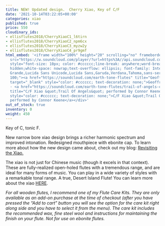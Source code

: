 ```yaml
---
title: NEW! Updated design.  Cherry Xiao, Key of C/F
date: '2021-10-14T03:22:05+00:00'
categories: xiao
published: true
price: 550
cloudinary_ids:
- ellisflutes2018/CherryXiaoC1_l6tirn
- ellisflutes2018/CherryXiaoC2_npm6cx
- ellisflutes2018/CherryXiaoC3_myzw2y
- ellisflutes2018/CherryXiaoC4_pr9gmf
html_embed: '<iframe width="100%" height="20" scrolling="no" frameborder="no" allow="autoplay"
  src="https://w.soundcloud.com/player/?url=https%3A//api.soundcloud.com/tracks/908750488&color=%23ff5500&inverse=false&auto_play=false&show_user=true"></iframe><div
  style="font-size: 10px; color: #cccccc;line-break: anywhere;word-break: normal;overflow:
  hidden;white-space: nowrap;text-overflow: ellipsis; font-family: Interstate,Lucida
  Grande,Lucida Sans Unicode,Lucida Sans,Garuda,Verdana,Tahoma,sans-serif;font-weight:
  100;"><a href="https://soundcloud.com/earth-tone-flutes" title="Geoffrey Ellis Flutes"
  target="_blank" style="color: #cccccc; text-decoration: none;">Geoffrey Ellis Flutes</a>
  · <a href="https://soundcloud.com/earth-tone-flutes/trail-of-angels-connor-keene"
  title="C/F Xiao &quot;Trail Of Angels&quot; performed by Connor Keene" target="_blank"
  style="color: #cccccc; text-decoration: none;">C/F Xiao &quot;Trail Of Angels&quot;
  performed by Connor Keene</a></div>'
out_of_stock: true
inventory: 0
weight: 450
---
```


Key of C, tonic F.

New narrow bore xiao design brings a richer harmonic spectrum and improved intonation.  Redesigned mouthpiece with ebonite cap.  To learn more about how the new design came about, check out my blog: [Revisiting the Xiao.](https://www.ellisflutes.com/blog/revisiting-the-xiao)

The xiao is not just for Chinese music (though it excels in that context).  These are fully-realized open-holed flutes with a tremendous range, and are ideal for many forms of music.  You can play in a wide variety of styles with a remarkable tonal range.  A true, Desert Island Flute!  You can learn more about the xiao [HERE](https://www.ellisflutes.com/world-flutes/xiao).

*For all wooden flutes, I recommend one of my Flute Care Kits. They are only available as an add-on purchase at the time of checkout (after you have pressed the “Add to cart” button you will see the option for the care kit right along side and you have to select it from the menu). The care kit includes the recommended wax, fine steel wool and instructions for maintaining the finish on your flute. Not for use on ebonite flutes.*
